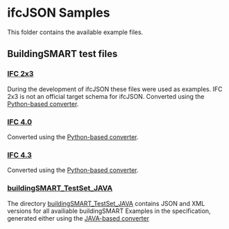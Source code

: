 # ifcJSON Samples
This folder contains the available example files.

## BuildingSMART test files
### [IFC 2x3](IFC_2x3)
During the development of ifcJSON these files were used as examples.
IFC 2x3 is not an official target schema for ifcJSON.
Converted using the [Python-based converter](../file_converters).
### [IFC 4.0](IFC_4.0)
Converted using the [Python-based converter](../file_converters).
### [IFC 4.3](IFC_4.3)
Converted using the [Python-based converter](../file_converters).
### [buildingSMART_TestSet_JAVA](buildingSMART_TestSet_JAVA)
The directory [buildingSMART_TestSet_JAVA](buildingSMART_TestSet_JAVA) contains JSON and XML versions for all availiable buildingSMART Examples in the specification, generated either using the [JAVA-based converter](https://github.com/pipauwel/IFC.JAVA)